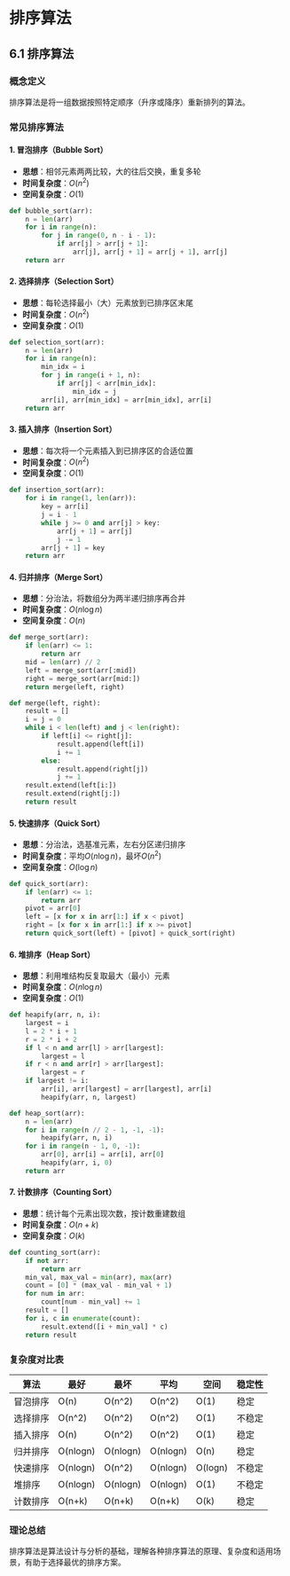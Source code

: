 # 排序算法

## 6.1 排序算法

### 概念定义

排序算法是将一组数据按照特定顺序（升序或降序）重新排列的算法。

### 常见排序算法

#### 1. 冒泡排序（Bubble Sort）

- **思想**：相邻元素两两比较，大的往后交换，重复多轮
- **时间复杂度**：$O(n^2)$
- **空间复杂度**：$O(1)$

```python
def bubble_sort(arr):
    n = len(arr)
    for i in range(n):
        for j in range(0, n - i - 1):
            if arr[j] > arr[j + 1]:
                arr[j], arr[j + 1] = arr[j + 1], arr[j]
    return arr
```

#### 2. 选择排序（Selection Sort）

- **思想**：每轮选择最小（大）元素放到已排序区末尾
- **时间复杂度**：$O(n^2)$
- **空间复杂度**：$O(1)$

```python
def selection_sort(arr):
    n = len(arr)
    for i in range(n):
        min_idx = i
        for j in range(i + 1, n):
            if arr[j] < arr[min_idx]:
                min_idx = j
        arr[i], arr[min_idx] = arr[min_idx], arr[i]
    return arr
```

#### 3. 插入排序（Insertion Sort）

- **思想**：每次将一个元素插入到已排序区的合适位置
- **时间复杂度**：$O(n^2)$
- **空间复杂度**：$O(1)$

```python
def insertion_sort(arr):
    for i in range(1, len(arr)):
        key = arr[i]
        j = i - 1
        while j >= 0 and arr[j] > key:
            arr[j + 1] = arr[j]
            j -= 1
        arr[j + 1] = key
    return arr
```

#### 4. 归并排序（Merge Sort）

- **思想**：分治法，将数组分为两半递归排序再合并
- **时间复杂度**：$O(n\log n)$
- **空间复杂度**：$O(n)$

```python
def merge_sort(arr):
    if len(arr) <= 1:
        return arr
    mid = len(arr) // 2
    left = merge_sort(arr[:mid])
    right = merge_sort(arr[mid:])
    return merge(left, right)

def merge(left, right):
    result = []
    i = j = 0
    while i < len(left) and j < len(right):
        if left[i] <= right[j]:
            result.append(left[i])
            i += 1
        else:
            result.append(right[j])
            j += 1
    result.extend(left[i:])
    result.extend(right[j:])
    return result
```

#### 5. 快速排序（Quick Sort）

- **思想**：分治法，选基准元素，左右分区递归排序
- **时间复杂度**：平均$O(n\log n)$，最坏$O(n^2)$
- **空间复杂度**：$O(\log n)$

```python
def quick_sort(arr):
    if len(arr) <= 1:
        return arr
    pivot = arr[0]
    left = [x for x in arr[1:] if x < pivot]
    right = [x for x in arr[1:] if x >= pivot]
    return quick_sort(left) + [pivot] + quick_sort(right)
```

#### 6. 堆排序（Heap Sort）

- **思想**：利用堆结构反复取最大（最小）元素
- **时间复杂度**：$O(n\log n)$
- **空间复杂度**：$O(1)$

```python
def heapify(arr, n, i):
    largest = i
    l = 2 * i + 1
    r = 2 * i + 2
    if l < n and arr[l] > arr[largest]:
        largest = l
    if r < n and arr[r] > arr[largest]:
        largest = r
    if largest != i:
        arr[i], arr[largest] = arr[largest], arr[i]
        heapify(arr, n, largest)

def heap_sort(arr):
    n = len(arr)
    for i in range(n // 2 - 1, -1, -1):
        heapify(arr, n, i)
    for i in range(n - 1, 0, -1):
        arr[0], arr[i] = arr[i], arr[0]
        heapify(arr, i, 0)
    return arr
```

#### 7. 计数排序（Counting Sort）

- **思想**：统计每个元素出现次数，按计数重建数组
- **时间复杂度**：$O(n+k)$
- **空间复杂度**：$O(k)$

```python
def counting_sort(arr):
    if not arr:
        return arr
    min_val, max_val = min(arr), max(arr)
    count = [0] * (max_val - min_val + 1)
    for num in arr:
        count[num - min_val] += 1
    result = []
    for i, c in enumerate(count):
        result.extend([i + min_val] * c)
    return result
```

### 复杂度对比表

| 算法       | 最好 | 最坏 | 平均 | 空间 | 稳定性 |
|------------|------|------|------|------|--------|
| 冒泡排序   | O(n) | O(n^2) | O(n^2) | O(1) | 稳定 |
| 选择排序   | O(n^2) | O(n^2) | O(n^2) | O(1) | 不稳定 |
| 插入排序   | O(n) | O(n^2) | O(n^2) | O(1) | 稳定 |
| 归并排序   | O(nlogn) | O(nlogn) | O(nlogn) | O(n) | 稳定 |
| 快速排序   | O(nlogn) | O(n^2) | O(nlogn) | O(logn) | 不稳定 |
| 堆排序     | O(nlogn) | O(nlogn) | O(nlogn) | O(1) | 不稳定 |
| 计数排序   | O(n+k) | O(n+k) | O(n+k) | O(k) | 稳定 |

### 理论总结

排序算法是算法设计与分析的基础，理解各种排序算法的原理、复杂度和适用场景，有助于选择最优的排序方案。
